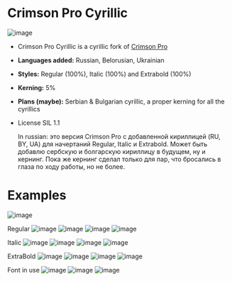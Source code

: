 

# Crimson Pro Cyrillic
![image](https://github.com/user-attachments/assets/7aa200fd-c440-467c-8b3b-ee2215a624d6)
- Crimson Pro Cyrillic is a cyrillic fork of [Crimson Pro](https://github.com/Fonthausen/CrimsonPro)
- **Languages added:** Russian, Belorusian, Ukrainian
- **Styles:** Regular (100%), Italic (100%) and Extrabold (100%)
- **Kerning:** 5%
- **Plans (maybe):** Serbian & Bulgarian cyrillic, a proper kerning for all the cyrillics
- License SIL 1.1

  In russian: это версия Crimson Pro с добавленной кириллицей (RU, BY, UA) для начертаний Regular, Italic и Extrabold. Может быть добавлю сербскую и болгарскую кириллицу в будущем, ну и кернинг. Пока же кернинг сделал только для пар, что бросались в глаза по ходу работы, но не более. 

# Examples

![image](https://github.com/user-attachments/assets/b6de030e-ad7c-4dfa-96e8-11e25f7ece31)



Regular
![image](https://github.com/user-attachments/assets/53df1bee-b488-49ff-a87e-07a047052330)
![image](https://github.com/user-attachments/assets/46543a53-e627-4b35-a6bb-88afa9eff063)
![image](https://github.com/user-attachments/assets/8f6b7a7f-44c0-4d02-baa3-fd12be9a2f41)
![image](https://github.com/user-attachments/assets/4f675bb2-b161-41a1-901b-fab0465f6e2c)


Italic
![image](https://github.com/user-attachments/assets/c9244ebb-2977-409a-94b3-ca1f8ddda331)
![image](https://github.com/user-attachments/assets/4ef25e3e-0260-4438-8e01-a74ac892b10a)
![image](https://github.com/user-attachments/assets/e48cca52-9aa7-4418-a77e-4ee00fb7ac3f)
![image](https://github.com/user-attachments/assets/ace759ea-bda6-4575-89b2-1ff3d83fb2ec)



ExtraBold
![image](https://github.com/user-attachments/assets/01ed8369-64a8-4571-a86c-a64962687aec)
![image](https://github.com/user-attachments/assets/db6ed87d-e13e-4257-8d64-5e0266d2549a)
![image](https://github.com/user-attachments/assets/c0c3d158-d49c-42d7-8a6b-dc5a18587945)
![image](https://github.com/user-attachments/assets/d8e21a26-893c-4b18-815e-b16efe830600)


Font in use
![image](https://github.com/user-attachments/assets/bc1ef780-92c7-42fe-9a86-f108f94522f6)
![image](https://github.com/user-attachments/assets/4263c973-9dc7-4762-a38d-0a460ff408fd)
![image](https://github.com/user-attachments/assets/7e04ca01-9026-489a-ab01-2f71865e0b78)



